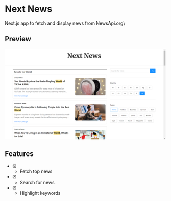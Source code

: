 # Next News

Next.js app to fetch and display news from NewsApi.org\

## Preview

![./images/next-news-preview.png](./images/next-news-preview.png)

## Features

- [x] - Fetch top news
- [x] - Search for news
- [x] - Highlight keywords
